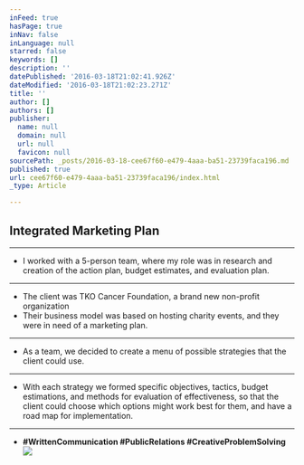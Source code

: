 ```yaml
---
inFeed: true
hasPage: true
inNav: false
inLanguage: null
starred: false
keywords: []
description: ''
datePublished: '2016-03-18T21:02:41.926Z'
dateModified: '2016-03-18T21:02:23.271Z'
title: ''
author: []
authors: []
publisher:
  name: null
  domain: null
  url: null
  favicon: null
sourcePath: _posts/2016-03-18-cee67f60-e479-4aaa-ba51-23739faca196.md
published: true
url: cee67f60-e479-4aaa-ba51-23739faca196/index.html
_type: Article

---
```

## Integrated Marketing Plan

****

* I worked with a 5-person team, where my role was in research and creation of the action plan, budget estimates, and evaluation plan.

****

* The client was TKO Cancer Foundation, a brand new non-profit organization 
* Their business model was based on hosting charity events, and they were in need of a marketing plan.

****

* As a team, we decided to create a menu of possible strategies that the client could use. 

****

* With each strategy we formed specific objectives, tactics, budget estimations, and methods for evaluation of effectiveness, so that the client could choose which options might work best for them, and have a road map for implementation.

****

* **\#WrittenCommunication \#PublicRelations \#CreativeProblemSolving**
![](https://the-grid-user-content.s3-us-west-2.amazonaws.com/d8b7d121-353e-4918-ba0c-98fbe8432513.jpg)